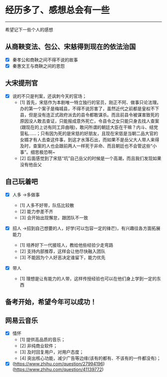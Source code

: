 # 经历多了、感想总会有一些

------

希望记下一些个人的感想

## 从商鞅变法、包公、宋慈得到现在的依法治国
- [x] 秦孝公和商鞅之间不得不说的故事
- [x] 秦惠文王与商鞅之间的恩怨

## 大宋提刑官
- [x] 说的不只是判案，还讽刺今天的官场；
	- [1] 首先，宋慈作为本剧唯一特立独行的官员，刚正不阿、做事只论法理。办的第一个案子是梅城县，不得不说厉害了，虽然近代之前都是皇权不下县，但是没有连正式政府派去的县令都敢谋杀。而且前县令被谋害致死的原因没人敢去查证，只能报成意外死亡，令县令之女只能只身去找人查案(跟现在的上访有同工异曲哦)，敢问所谓的朝廷大臣在干嘛？内斗、结党营私......；只有因为死的是宋慈的好朋友，且现在宋慈是当朝二品大官的女婿才有人去查这件事，到这才水落石出，而如果不是岳父大人带人来得及时，查案的人也会跟前两人一样死于非命、而且朝廷也不会管这些“小事”。细思极恐啊~
	- [2] 后面感觉到了宋慈“坑”自己岳父的时候是一个高潮，而且我们发现如果没有他岳父

## 自己玩着吧
- [x] 人多 ->多做事
	 - [1] 人多不好带，队伍比较散
	 - [2] 能力参差不齐
	 - [3] 会开始出现懈怠，跟团队不一致

- [x] 招人 ->招到自己想要的人，好学(可以包容一定的锋芒)，有兴趣往各方面拓展能力
	 - [1] 培养好下一代接班人，教给他些经验少走弯路
	 - [2] 支持内部推荐，这样会让他尽快融入团队
	 - [3] 不能因为个人好恶决定谁留下，能力优先

- [x] 带人
 	- [1] 理想是让有能力的人带，这样传授经验也可以在他们身上学到一定的东西

## 备考开始，希望今年可以成功！

## 网易云音乐
- [x] 情怀
 	- [1] 提供高品质的音乐；
 	- [2] 非纯商业软件；
 	- [3] 及时回复用户，对用户态度；
 	- [4] 突出核心功能，减少广告等边缘(该有的都有、不该有的一件都没有)；
- [x] (https://www.zhihu.com/question/27994196) (https://www.zhihu.com/question/41139772)
